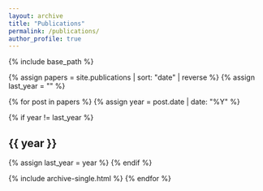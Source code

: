 ```yaml
---
layout: archive
title: "Publications"
permalink: /publications/
author_profile: true
---
```


{% include base_path %}

{% assign papers = site.publications | sort: "date" | reverse %}
{% assign last_year = "" %}

{% for post in papers %}
  {% assign year = post.date | date: "%Y" %}
  
  {% if year != last_year %}
  <h2>{{ year }}</h2>
  {% assign last_year = year %}
  {% endif %}

  {% include archive-single.html %}
{% endfor %}
